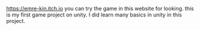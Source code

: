 https://emre-kin.itch.io you can try the game in this website for looking. this is my first game project on unity. I did learn many basics in unity in this project.
